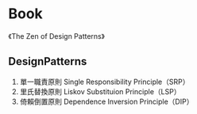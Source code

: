 # Book
《The Zen of Design Patterns》

## DesignPatterns
1. 單一職責原則 Single Responsibility Principle（SRP）
2. 里氏替換原則 Liskov Substituion Principle（LSP）
3. 倚賴倒置原則 Dependence Inversion Principle（DIP）